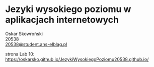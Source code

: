 # Jezyki wysokiego poziomu w aplikacjach internetowych

Oskar Skowroński <br />
20538 <br />
20538@student.ans-elblag.pl <br />

strona Lab 10: https://oskarsko.github.io/JezykiWysokiegoPoziomu20538.github.io/
